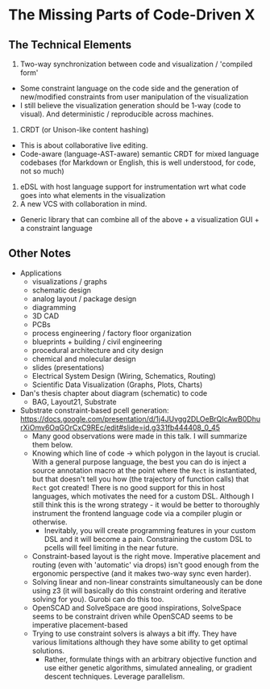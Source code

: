 # The Missing Parts of Code-Driven X

## The Technical Elements

1. Two-way synchronization between code and visualization / 'compiled form'
  - Some constraint language on the code side and the generation of new/modified constraints from user manipulation of the visualization
  - I still believe the visualization generation should be 1-way (code to visual). And deterministic / reproducible across machines.
1. CRDT (or Unison-like content hashing)
  - This is about collaborative live editing.
  - Code-aware (language-AST-aware) semantic CRDT for mixed language codebases (for Markdown or English, this is well understood, for code, not so much)
1. eDSL with host language support for instrumentation wrt what code goes into what elements in the visualization
1. A new VCS with collaboration in mind.

- Generic library that can combine all of the above + a visualization GUI + a constraint language

## Other Notes

- Applications
  - visualizations / graphs
  - schematic design
  - analog layout / package design
  - diagramming
  - 3D CAD
  - PCBs
  - process engineering / factory floor organization
  - blueprints + building / civil engineering
  - procedural architecture and city design
  - chemical and molecular design
  - slides (presentations)
  - Electrical System Design (Wiring, Schematics, Routing)
  - Scientific Data Visualization (Graphs, Plots, Charts)
- Dan's thesis chapter about diagram (schematic) to code
  - BAG, Layout21, Substrate
- Substrate constraint-based pcell generation: https://docs.google.com/presentation/d/1j4JUvgg2DLOeBrQIcAwB0DhurXiOmv6OqGOrCxC9REc/edit#slide=id.g331fb444408_0_45
  - Many good observations were made in this talk. I will summarize them below.
  - Knowing which line of code -> which polygon in the layout is crucial. With a general purpose language, the best you can do is inject a source annotation macro at the point where the `Rect` is instantiated, but that doesn't tell you how (the trajectory of function calls) that `Rect` got created! There is no good support for this in host languages, which motivates the need for a custom DSL. Although I still think this is the wrong strategy - it would be better to thoroughly instrument the frontend language code via a compiler plugin or otherwise.
    - Inevitably, you will create programming features in your custom DSL and it will become a pain. Constraining the custom DSL to pcells will feel limiting in the near future.
  - Constraint-based layout is the right move. Imperative placement and routing (even with 'automatic' via drops) isn't good enough from the ergonomic perspective (and it makes two-way sync even harder).
  - Solving linear and non-linear constraints simultaneously can be done using z3 (it will basically do this constraint ordering and iterative solving for you). Gurobi can do this too.
  - OpenSCAD and SolveSpace are good inspirations, SolveSpace seems to be constraint driven while OpenSCAD seems to be imperative placement-based
  - Trying to use constraint solvers is always a bit iffy. They have various limitations although they have some ability to get optimal solutions.
    - Rather, formulate things with an arbitrary objective function and use either genetic algorithms, simulated annealing, or gradient descent techniques. Leverage parallelism.
